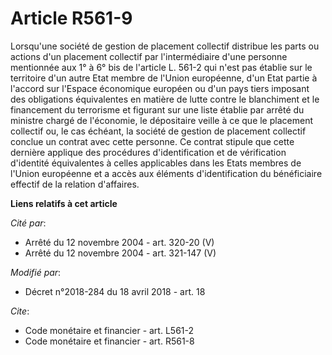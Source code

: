 # Article R561-9

Lorsqu'une société de gestion de placement collectif distribue les parts ou actions d'un placement collectif par
l'intermédiaire d'une personne mentionnée aux 1° à 6° bis de l'article L. 561-2 qui n'est pas établie sur le territoire d'un
autre Etat membre de l'Union européenne, d'un Etat partie à l'accord sur l'Espace économique européen ou d'un pays tiers
imposant des obligations équivalentes en matière de lutte contre le blanchiment et le financement du terrorisme et figurant
sur une liste établie par arrêté du ministre chargé de l'économie, le dépositaire veille à ce que le placement collectif ou,
le cas échéant, la société de gestion de placement collectif conclue un contrat avec cette personne. Ce contrat stipule que
cette dernière applique des procédures d'identification et de vérification d'identité équivalentes à celles applicables dans
les Etats membres de l'Union européenne et a accès aux éléments d'identification du bénéficiaire effectif de la relation
d'affaires.

**Liens relatifs à cet article**

_Cité par_:

  - Arrêté du 12 novembre 2004 - art. 320-20 (V)
  - Arrêté du 12 novembre 2004 - art. 321-147 (V)

_Modifié par_:

  - Décret n°2018-284 du 18 avril 2018 - art. 18

_Cite_:

  - Code monétaire et financier - art. L561-2
  - Code monétaire et financier - art. R561-8
